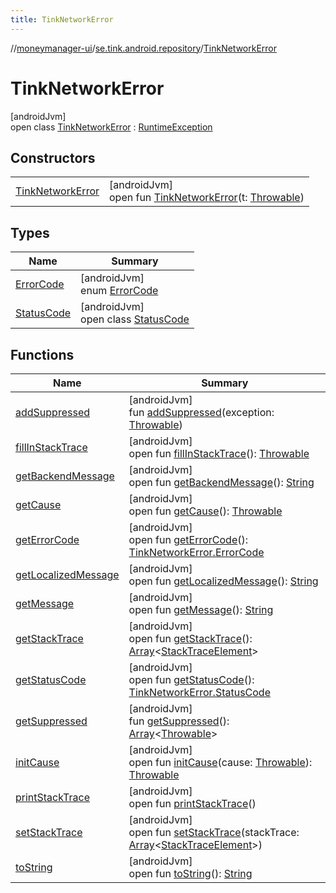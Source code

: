 ```yaml
---
title: TinkNetworkError
---
```

//[moneymanager-ui](../../../index.html)/[se.tink.android.repository](../index.html)/[TinkNetworkError](index.html)



# TinkNetworkError



[androidJvm]\
open class [TinkNetworkError](index.html) : [RuntimeException](https://developer.android.com/reference/kotlin/java/lang/RuntimeException.html)



## Constructors


| | |
|---|---|
| [TinkNetworkError](-tink-network-error.html) | [androidJvm]<br>open fun [TinkNetworkError](-tink-network-error.html)(t: [Throwable](https://developer.android.com/reference/kotlin/java/lang/Throwable.html)) |


## Types


| Name | Summary |
|---|---|
| [ErrorCode](-error-code/index.html) | [androidJvm]<br>enum [ErrorCode](-error-code/index.html) |
| [StatusCode](-status-code/index.html) | [androidJvm]<br>open class [StatusCode](-status-code/index.html) |


## Functions


| Name | Summary |
|---|---|
| [addSuppressed](index.html#-1898257014%2FFunctions%2F1000845458) | [androidJvm]<br>fun [addSuppressed](index.html#-1898257014%2FFunctions%2F1000845458)(exception: [Throwable](https://developer.android.com/reference/kotlin/java/lang/Throwable.html)) |
| [fillInStackTrace](index.html#-1207709164%2FFunctions%2F1000845458) | [androidJvm]<br>open fun [fillInStackTrace](index.html#-1207709164%2FFunctions%2F1000845458)(): [Throwable](https://developer.android.com/reference/kotlin/java/lang/Throwable.html) |
| [getBackendMessage](get-backend-message.html) | [androidJvm]<br>open fun [getBackendMessage](get-backend-message.html)(): [String](https://developer.android.com/reference/kotlin/java/lang/String.html) |
| [getCause](index.html#-252564762%2FFunctions%2F1000845458) | [androidJvm]<br>open fun [getCause](index.html#-252564762%2FFunctions%2F1000845458)(): [Throwable](https://developer.android.com/reference/kotlin/java/lang/Throwable.html) |
| [getErrorCode](get-error-code.html) | [androidJvm]<br>open fun [getErrorCode](get-error-code.html)(): [TinkNetworkError.ErrorCode](-error-code/index.html) |
| [getLocalizedMessage](index.html#-2138642817%2FFunctions%2F1000845458) | [androidJvm]<br>open fun [getLocalizedMessage](index.html#-2138642817%2FFunctions%2F1000845458)(): [String](https://developer.android.com/reference/kotlin/java/lang/String.html) |
| [getMessage](index.html#1068546184%2FFunctions%2F1000845458) | [androidJvm]<br>open fun [getMessage](index.html#1068546184%2FFunctions%2F1000845458)(): [String](https://developer.android.com/reference/kotlin/java/lang/String.html) |
| [getStackTrace](index.html#-1238049138%2FFunctions%2F1000845458) | [androidJvm]<br>open fun [getStackTrace](index.html#-1238049138%2FFunctions%2F1000845458)(): [Array](https://kotlinlang.org/api/latest/jvm/stdlib/kotlin/-array/index.html)&lt;[StackTraceElement](https://developer.android.com/reference/kotlin/java/lang/StackTraceElement.html)&gt; |
| [getStatusCode](get-status-code.html) | [androidJvm]<br>open fun [getStatusCode](get-status-code.html)(): [TinkNetworkError.StatusCode](-status-code/index.html) |
| [getSuppressed](index.html#1678506999%2FFunctions%2F1000845458) | [androidJvm]<br>fun [getSuppressed](index.html#1678506999%2FFunctions%2F1000845458)(): [Array](https://kotlinlang.org/api/latest/jvm/stdlib/kotlin/-array/index.html)&lt;[Throwable](https://developer.android.com/reference/kotlin/java/lang/Throwable.html)&gt; |
| [initCause](index.html#-104903378%2FFunctions%2F1000845458) | [androidJvm]<br>open fun [initCause](index.html#-104903378%2FFunctions%2F1000845458)(cause: [Throwable](https://developer.android.com/reference/kotlin/java/lang/Throwable.html)): [Throwable](https://developer.android.com/reference/kotlin/java/lang/Throwable.html) |
| [printStackTrace](index.html#-1357294889%2FFunctions%2F1000845458) | [androidJvm]<br>open fun [printStackTrace](index.html#-1357294889%2FFunctions%2F1000845458)() |
| [setStackTrace](index.html#-1146009933%2FFunctions%2F1000845458) | [androidJvm]<br>open fun [setStackTrace](index.html#-1146009933%2FFunctions%2F1000845458)(stackTrace: [Array](https://kotlinlang.org/api/latest/jvm/stdlib/kotlin/-array/index.html)&lt;[StackTraceElement](https://developer.android.com/reference/kotlin/java/lang/StackTraceElement.html)&gt;) |
| [toString](index.html#1869833549%2FFunctions%2F1000845458) | [androidJvm]<br>open fun [toString](index.html#1869833549%2FFunctions%2F1000845458)(): [String](https://developer.android.com/reference/kotlin/java/lang/String.html) |

